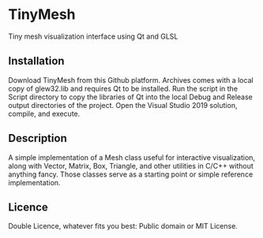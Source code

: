 # TinyMesh
Tiny mesh visualization interface using Qt and GLSL

## Installation

Download TinyMesh from this Github platform. Archives comes with a local copy of glew32.lib and requires Qt to be installed. 
Run the script in the Script directory to copy the libraries of Qt into the local Debug and Release output directories of the project.
Open the Visual Studio 2019 solution, compile, and execute.

## Description

A simple implementation of a Mesh class useful for interactive visualization, along with Vector, Matrix, Box, Triangle, and other utilities in C/C++ without anything fancy. Those classes serve as a starting point or simple reference implementation.

## Licence

Double Licence, whatever fits you best: Public domain or MIT License.
